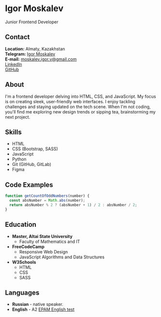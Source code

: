 # Igor Moskalev

Junior Frontend Developer

## Contact

**Location:** Almaty, Kazakhstan\
**Telegram:** [Igor Moskalev](https://t.me/i_mos)\
**E-mail:** <moskalev.igor.v@gmail.com>\
[LinkedIn](https://www.linkedin.com/in/igor-moskalev/)\
[GitHub](https://github.com/ivmoskalev)

## About

I'm a frontend developer delving into HTML, CSS, and JavaScript. My focus is on creating sleek, user-friendly web interfaces. I enjoy tackling challenges and staying updated on the tech scene. When I'm not coding, you'll find me exploring new design trends or sipping tea, brainstorming my next project.

## Skills

- HTML
- CSS (Bootstrap, SASS)
- JavaScript
- Python
- Git (GitHub, GitLab)
- Figma

## Code Examples

```js
function getCountOfOddNumbers(number) {
  const absNumber = Math.abs(number);
  return absNumber % 2 ? (absNumber + 1) / 2 : absNumber / 2;
}
```

## Education

- **Master, Altai State University**
  - Faculty of Mathematics and IT
- **FreeCodeCamp**
  - Responsive Web Design
  - JavaScript Algorithms and Data Structures
- **W3Schools**
  - HTML
  - CSS
  - SASS

## Languages

- **Russian** - native speaker.
- **English** - A2 [EPAM English test](https://examinator.epam.com/Main/PersonalAssignments)
